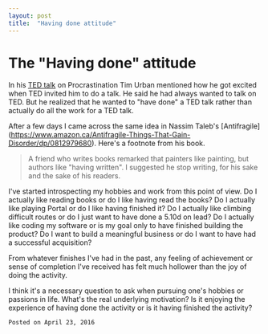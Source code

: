 ```yaml
---
layout: post
title:  "Having done attitude"
---
```

The "Having done" attitude
==========================


In his [TED talk](https://www.youtube.com/watch?v=arj7oStGLkU) on Procrastination
Tim Urban mentioned how he got excited when TED invited him to do a talk.
He said he had always wanted to talk on TED. But he realized that he wanted to
"have done" a TED talk rather than actually do all the work for a TED talk.


After a few days I came across the same idea in Nassim Taleb's [Antifragile]
(https://www.amazon.ca/Antifragile-Things-That-Gain-Disorder/dp/0812979680).
Here's a footnote from his book.


> A friend who writes books remarked that painters like painting, but authors
> like "having written". I suggested he stop writing, for his sake and the
> sake of his readers.


I've started introspecting my hobbies and work from this point of view. Do I
actually like reading books or do I like having read the books? Do I actually
like playing Portal or do I like having finished it? Do I actually like
climbing difficult routes or do I just want to have done a 5.10d on lead?
Do I actually like coding my software or is my goal only to have finished
building the product? Do I want to build a meaningful business or do I
want to have had a successful acquisition?


From whatever finishes I've had in the past, any feeling of achievement or
sense of completion I've received has felt much hollower than the joy of doing
the activity.

I think it's a necessary question to ask when pursuing one's hobbies or
passions in life. What's the real underlying motivation? Is it enjoying the
experience of having done the activity or is it having finished the activity?

`Posted on April 23, 2016`
